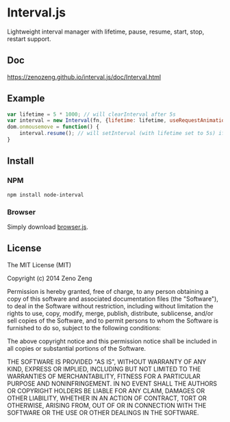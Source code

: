 # Interval.js

Lightweight interval manager with lifetime, pause, resume, start, stop, restart support.

## Doc

https://zenozeng.github.io/interval.js/doc/Interval.html

## Example

```javascript
var lifetime = 5 * 1000; // will clearInterval after 5s
var interval = new Interval(fn, {lifetime: lifetime, useRequestAnimationFrame: true});
dom.onmousemove = function() {
    interval.resume(); // will setInterval (with lifetime set to 5s) if interval not exists
}
```

## Install

### NPM

```
npm install node-interval
```

### Browser

Simply download [browser.js](https://raw.githubusercontent.com/zenozeng/interval.js/master/browser.js).

## License

The MIT License (MIT)

Copyright (c) 2014 Zeno Zeng

Permission is hereby granted, free of charge, to any person obtaining a copy
of this software and associated documentation files (the "Software"), to deal
in the Software without restriction, including without limitation the rights
to use, copy, modify, merge, publish, distribute, sublicense, and/or sell
copies of the Software, and to permit persons to whom the Software is
furnished to do so, subject to the following conditions:

The above copyright notice and this permission notice shall be included in all
copies or substantial portions of the Software.

THE SOFTWARE IS PROVIDED "AS IS", WITHOUT WARRANTY OF ANY KIND, EXPRESS OR
IMPLIED, INCLUDING BUT NOT LIMITED TO THE WARRANTIES OF MERCHANTABILITY,
FITNESS FOR A PARTICULAR PURPOSE AND NONINFRINGEMENT. IN NO EVENT SHALL THE
AUTHORS OR COPYRIGHT HOLDERS BE LIABLE FOR ANY CLAIM, DAMAGES OR OTHER
LIABILITY, WHETHER IN AN ACTION OF CONTRACT, TORT OR OTHERWISE, ARISING FROM,
OUT OF OR IN CONNECTION WITH THE SOFTWARE OR THE USE OR OTHER DEALINGS IN THE
SOFTWARE.
